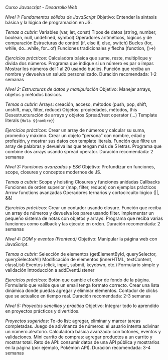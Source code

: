 *Curso Javascript - Desarrollo Web*

*Nivel 1: Fundamentos sólidos de JavaScript*
Objetivo: Entender la sintaxis básica y la lógica de programación en JS.

*Temas a cubrir:*
Variables (var, let, const)
Tipos de datos (string, number, boolean, null, undefined, symbol)
Operadores aritméticos, lógicos y de comparación
Estructuras de control (if, else if, else, switch)
Bucles (for, while, do…while, for…of)
Funciones tradicionales y flecha (function, ()=>)

*Ejercicios prácticos:*
Calculadora básica que sume, reste, multiplique y divida dos números.
Programa que indique si un número es par o impar.
Mostrar los números del 1 al 20 usando bucles.
Función que reciba un nombre y devuelva un saludo personalizado.
Duración recomendada: 1-2 semanas

*Nivel 2: Estructuras de datos y manipulación*
Objetivo: Manejar arrays, objetos y métodos básicos.

*Temas a cubrir:*
Arrays: creación, acceso, métodos (push, pop, shift, unshift, map, filter, reduce)
Objetos: propiedades, métodos, this
Desestructuración de arrays y objetos
Spread/rest operator (...)
Template literals (`Hola ${nombre}`)

*Ejercicios prácticos:*
Crear un array de números y calcular su suma, promedio y máximo.
Crear un objeto “persona” con nombre, edad y profesión, y mostrar sus datos con template literals.
Función que filtre un array de palabras y devuelva las que tengan más de 5 letras.
Programa que combine dos arrays usando spread operator.
Duración recomendada: 2 semanas

*Nivel 3: Funciones avanzadas y ES6*
Objetivo: Profundizar en funciones, scope, closures y conceptos modernos de JS.

*Temas a cubrir:*
Scope y hoisting
Closures y funciones anidadas
Callbacks
Funciones de orden superior (map, filter, reduce) con ejemplos prácticos
Arrow functions avanzadas
Operadores ternarios y cortocircuito lógico (||, &&)

*Ejercicios prácticos:*
Crear un contador usando closure.
Función que reciba un array de números y devuelva los pares usando filter.
Implementar un pequeño sistema de notas con objetos y arrays.
Programa que reciba varias funciones como callback y las ejecute en orden.
Duración recomendada: 2 semanas

*Nivel 4: DOM y eventos (Frontend)*
Objetivo: Manipular la página web con JavaScript.

*Temas a cubrir:*
Selección de elementos (getElementById, querySelector, querySelectorAll)
Modificación de elementos (innerHTML, textContent, classList)
Eventos (click, input, submit, keydown, etc.)
Formulario simple y validación
Introducción a addEventListener

*Ejercicios prácticos:*
Botón que cambie el color de fondo de la página.
Formulario que valide que un email tenga formato correcto.
Crear una lista dinámica donde puedas agregar y eliminar elementos.
Contador de clicks que se actualice en tiempo real.
Duración recomendada: 2-3 semanas

*Nivel 5: Proyectos sencillos y práctica*
Objetivo: Integrar todo lo aprendido en proyectos prácticos y divertidos.

*Proyectos sugeridos:*
To-do list: agregar, eliminar y marcar tareas completadas.
Juego de adivinanza de números: el usuario intenta adivinar un número aleatorio.
Calculadora básica avanzada: con botones, eventos y validaciones.
Mini carrito de compras: agregar productos a un carrito y mostrar total.
Reto de API: consumir datos de una API pública y mostrarlos en la página (por ejemplo, Pokémon API).
Duración recomendada: 3-4 semanas
